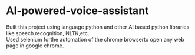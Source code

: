# AI-powered-voice-assistant
Built this project using language python and other AI based python libraries like speech recognition, NLTK,etc.
<br> 
Used selenium forthe automation of the chrome browserto open any web page in google chrome.
